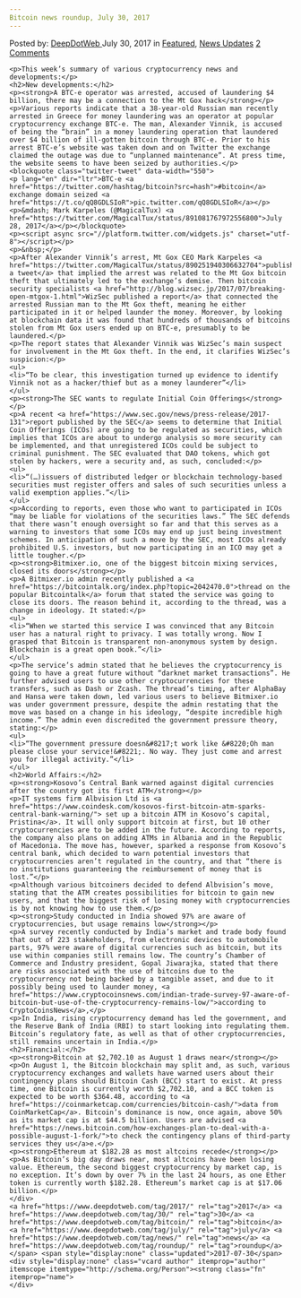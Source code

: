 ```yaml
---
Bitcoin news roundup, July 30, 2017
---
```

<article class="post-listing post-21642 post type-post status-publish format-standard has-post-thumbnail hentry  tag-3676 tag-1778 tag-bitcoin tag-july tag-news tag-roundup">
    <div class="post-inner">
        <span>Posted by: <a href="https://www.deepdotweb.com/author/admin/" title="">DeepDotWeb </a></span>
    <span>July 30, 2017</span>
    <span>in <a href="https://www.deepdotweb.com/category/deepdot-news/" rel="category tag">Featured</a>, <a href="https://www.deepdotweb.com/category/news-updates/" rel="category tag">News Updates</a></span>
    <span><a href="https://www.deepdotweb.com/2017/07/30/bitcoin-news-roundup-july-30-2017/#comments">2 Comments</a></span>
    </p>
    <div class="clear"></div>
    
    <p>This week’s summary of various cryptocurrency news and developments:</p>
    <h2>New developments:</h2>
    <p><strong>A BTC-e operator was arrested, accused of laundering $4 billion, there may be a connection to the Mt Gox hack</strong></p>
    <p>Various reports indicate that a 38-year-old Russian man recently arrested in Greece for money laundering was an operator at popular cryptocurrency exchange BTC-e. The man, Alexander Vinnik, is accused of being the “brain” in a money laundering operation that laundered over $4 billion of ill-gotten bitcoin through BTC-e. Prior to his arrest BTC-e’s website was taken down and on Twitter the exchange claimed the outage was due to “unplanned maintenance”. At press time, the website seems to have been seized by authorities.</p>
    <blockquote class="twitter-tweet" data-width="550">
    <p lang="en" dir="ltr">BTC-e <a href="https://twitter.com/hashtag/bitcoin?src=hash">#bitcoin</a> exchange domain seized <a href="https://t.co/qQ8GDLSIoR">pic.twitter.com/qQ8GDLSIoR</a></p>
    <p>&mdash; Mark Karpeles (@MagicalTux) <a href="https://twitter.com/MagicalTux/status/891081767972556800">July 28, 2017</a></p></blockquote>
    <p><script async src="//platform.twitter.com/widgets.js" charset="utf-8"></script></p>
    <p>&nbsp;</p>
    <p>After Alexander Vinnik’s arrest, Mt Gox CEO Mark Karpeles <a href="https://twitter.com/MagicalTux/status/890251940306632704">published a tweet</a> that implied the arrest was related to the Mt Gox bitcoin theft that ultimately led to the exchange’s demise. Then bitcoin security specialists <a href="http://blog.wizsec.jp/2017/07/breaking-open-mtgox-1.html">WizSec published a report</a> that connected the arrested Russian man to the Mt Gox theft, meaning he either participated in it or helped launder the money. Moreover, by looking at blockchain data it was found that hundreds of thousands of bitcoins stolen from Mt Gox users ended up on BTC-e, presumably to be laundered.</p>
    <p>The report states that Alexander Vinnik was WizSec’s main suspect for involvement in the Mt Gox theft. In the end, it clarifies WizSec’s suspicion:</p>
    <ul>
    <li>“To be clear, this investigation turned up evidence to identify Vinnik not as a hacker/thief but as a money launderer”</li>
    </ul>
    <p><strong>The SEC wants to regulate Initial Coin Offerings</strong></p>
    <p>A recent <a href="https://www.sec.gov/news/press-release/2017-131">report published by the SEC</a> seems to determine that Initial Coin Offerings (ICOs) are going to be regulated as securities, which implies that ICOs are about to undergo analysis so more security can be implemented, and that unregistered ICOs could be subject to criminal punishment. The SEC evaluated that DAO tokens, which got stolen by hackers, were a security and, as such, concluded:</p>
    <ul>
    <li>“(…)issuers of distributed ledger or blockchain technology-based securities must register offers and sales of such securities unless a valid exemption applies.”</li>
    </ul>
    <p>According to reports, even those who want to participated in ICOs “may be liable for violations of the securities laws.” The SEC defends that there wasn’t enough oversight so far and that this serves as a warning to investors that some ICOs may end up just being investment schemes. In anticipation of such a move by the SEC, most ICOs already prohibited U.S. investors, but now participating in an ICO may get a little tougher.</p>
    <p><strong>Bitmixer.io, one of the biggest bitcoin mixing services, closed its doors</strong></p>
    <p>A Bitmixer.io admin recently published a <a href="https://bitcointalk.org/index.php?topic=2042470.0">thread on the popular Bitcointalk</a> forum that stated the service was going to close its doors. The reason behind it, according to the thread, was a change in ideology. It stated:</p>
    <ul>
    <li>“When we started this service I was convinced that any Bitcoin user has a natural right to privacy. I was totally wrong. Now I grasped that Bitcoin is transparent non-anonymous system by design. Blockchain is a great open book.”</li>
    </ul>
    <p>The service’s admin stated that he believes the cryptocurrency is going to have a great future without “darknet market transactions”. He further advised users to use other cryptocurrencies for these transfers, such as Dash or Zcash. The thread’s timing, after AlphaBay and Hansa were taken down, led various users to believe Bitmixer.io was under government pressure, despite the admin restating that the move was based on a change in his ideology, “despite incredible high income.” The admin even discredited the government pressure theory, stating:</p>
    <ul>
    <li>“The government pressure doesn&#8217;t work like &#8220;Oh man please close your service!&#8221;. No way. They just come and arrest you for illegal activity.”</li>
    </ul>
    <h2>World Affairs:</h2>
    <p><strong>Kosovo’s Central Bank warned against digital currencies after the country got its first ATM</strong></p>
    <p>IT systems firm Albvision Ltd is <a href="https://www.coindesk.com/kosovos-first-bitcoin-atm-sparks-central-bank-warning/"> set up a bitcoin ATM in Kosovo’s capital, Pristina</a>. It will only support bitcoin at first, but 10 other cryptocurrencies are to be added in the future. According to reports, the company also plans on adding ATMs in Albania and in the Republic of Macedonia. The move has, however, sparked a response from Kosovo’s central bank, which decided to warn potential investors that cryptocurrencies aren’t regulated in the country, and that “there is no institutions guaranteeing the reimbursement of money that is lost.”</p>
    <p>Although various bitcoiners decided to defend Albvision’s move, stating that the ATM creates possibilities for bitcoin to gain new users, and that the biggest risk of losing money with cryptocurrencies is by not knowing how to use them.</p>
    <p><strong>Study conducted in India showed 97% are aware of cryptocurrencies, but usage remains low</strong></p>
    <p>A survey recently conducted by India’s market and trade body found that out of 223 stakeholders, from electronic devices to automobile parts, 97% were aware of digital currencies such as bitcoin, but its use within companies still remains low. The country’s Chamber of Commerce and Industry president, Gopal Jiwarajka, stated that there are risks associated with the use of bitcoins due to the cryptocurrency not being backed by a tangible asset, and due to it possibly being used to launder money, <a href="https://www.cryptocoinsnews.com/indian-trade-survey-97-aware-of-bitcoin-but-use-of-the-cryptocurrency-remains-low/">according to CryptoCoinsNews</a>,</p>
    <p>In India, rising cryptocurrency demand has led the government, and the Reserve Bank of India (RBI) to start looking into regulating them. Bitcoin’s regulatory fate, as well as that of other cryptocurrencies, still remains uncertain in India.</p>
    <h2>Financial:</h2>
    <p><strong>Bitcoin at $2,702.10 as August 1 draws near</strong></p>
    <p>On August 1, the Bitcoin blockchain may split and, as such, various cryptocurrency exchanges and wallets have warned users about their contingency plans should Bitcoin Cash (BCC) start to exist. At press time, one Bitcoin is currently worth $2,702.10, and a BCC token is expected to be worth $364.48, according to <a href="https://coinmarketcap.com/currencies/bitcoin-cash/">data from CoinMarketCap</a>. Bitcoin’s dominance is now, once again, above 50% as its market cap is at $44.5 billion. Users are advised <a href="https://news.bitcoin.com/how-exchanges-plan-to-deal-with-a-possible-august-1-fork/">to check the contingency plans of third-party services they us</a>e.</p>
    <p><strong>Ethereum at $182.28 as most altcoins recede</strong></p>
    <p>As Bitcoin’s big day draws near, most altcoins have been losing value. Ethereum, the second biggest cryptocurrency by market cap, is no exception. It’s down by over 7% in the last 24 hours, as one Ether token is currently worth $182.28. Ethereum’s market cap is at $17.06 billion.</p>
    </div>
    <a href="https://www.deepdotweb.com/tag/2017/" rel="tag">2017</a> <a href="https://www.deepdotweb.com/tag/30/" rel="tag">30</a> <a href="https://www.deepdotweb.com/tag/bitcoin/" rel="tag">bitcoin</a> <a href="https://www.deepdotweb.com/tag/july/" rel="tag">july</a> <a href="https://www.deepdotweb.com/tag/news/" rel="tag">news</a> <a href="https://www.deepdotweb.com/tag/roundup/" rel="tag">roundup</a></span> <span style="display:none" class="updated">2017-07-30</span>
    <div style="display:none" class="vcard author" itemprop="author" itemscope itemtype="http://schema.org/Person"><strong class="fn" itemprop="name">
    </div>
</article>

